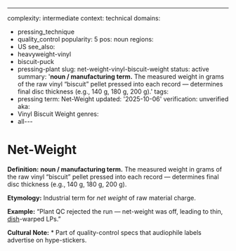 ---
complexity: intermediate
context: technical
domains:
- pressing_technique
- quality_control
popularity: 5
pos: noun
regions:
- US
see_also:
- heavyweight-vinyl
- biscuit-puck
- pressing-plant
slug: net-weight-vinyl-biscuit-weight
status: active
summary: '**noun / manufacturing term.** The measured weight in grams of the raw vinyl
  “biscuit” pellet pressed into each record — determines final disc thickness (e.g.,
  140 g, 180 g, 200 g).'
tags:
- pressing
term: Net-Weight
updated: '2025-10-06'
verification: unverified
aka:
- Vinyl Biscuit Weight
genres:
- all---

# Net-Weight

**Definition:** **noun / manufacturing term.** The measured weight in grams of the raw vinyl “biscuit” pellet pressed into each record — determines final disc thickness (e.g., 140 g, 180 g, 200 g).

**Etymology:** Industrial term for *net weight* of raw material charge.

**Example:** “Plant QC rejected the run — net-weight was off, leading to thin, [dish](../d/dish-warp.md)-warped LPs.”

**Cultural Note:** * Part of quality-control specs that audiophile labels advertise on hype-stickers.

